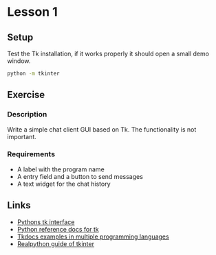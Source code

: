 # Lesson 1

## Setup

Test the Tk installation, if it works properly it should open a small demo window.

```bash
python -m tkinter
```

## Exercise

### Description

Write a simple chat client GUI based on Tk.
The functionality is not important.

### Requirements

- A label with the program name
- A entry field and a button to send messages
- A text widget for the chat history

## Links

- [Pythons tk interface](https://docs.python.org/3/library/tkinter.html)
- [Python reference docs for tk](https://docs.python.org/3/library/tk.html)
- [Tkdocs examples in multiple programming languages](https://tkdocs.com/tutorial/widgets.html)
- [Realpython guide of tkinter](https://realpython.com/python-gui-tkinter/)
